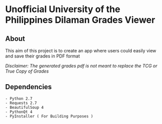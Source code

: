 Unofficial University of the Philippines Dilaman Grades Viewer
======

About 
-----
This aim of this project is to create an app where users could easily view and save their grades in PDF format

*Disclaimer: The generated grades pdf is not meant to replace the TCG or True Copy of Grades*

Dependencies
-----
    - Python 2.7
    - Requests 2.7
    - BeautifulSoup 4
    - PythonQt 4
    - PyInstaller ( For Building Purposes )

